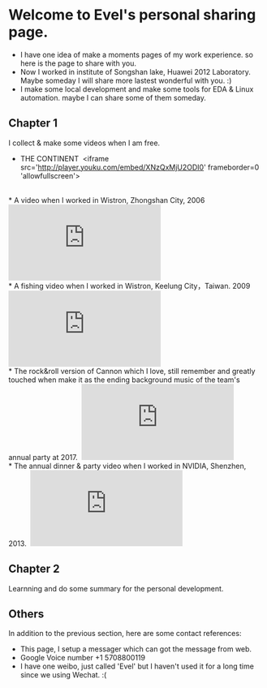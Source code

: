 Welcome to Evel's personal sharing page.
================================
* I have one idea of make a moments pages of my work experience. so here is the page to share with you.
* Now I worked in institute of Songshan lake, Huawei 2012 Laboratory. Maybe someday I will share more lastest wonderful with you. :)
* I make some local development and make some tools for EDA & Linux automation. maybe I can share some of them someday.

## Chapter 1

I collect & make some videos when I am free.

* THE CONTINENT
&nbsp;<iframe src='http://player.youku.com/embed/XNzQxMjU2ODI0' frameborder=0 'allowfullscreen'></iframe>

<br>
* A video when I worked in Wistron, Zhongshan City, 2006
&nbsp;<iframe src='http://player.youku.com/embed/XMjQzODkyOA' frameborder=0 'allowfullscreen'></iframe>

<br>
* A fishing video when I worked in Wistron, Keelung City，Taiwan. 2009
&nbsp;<iframe src='http://player.youku.com/embed/XMjM0Mzg0ODUy' frameborder=0 'allowfullscreen'></iframe>

<br>
* The rock&roll version of Cannon which I love, still remember and greatly touched when make it as the ending background music  of the team's annual party at 2017.
&nbsp;<iframe src='http://player.youku.com/embed/XMjMxNzU0MTk2' frameborder=0 'allowfullscreen'></iframe>

<br>
* The annual dinner & party video when I worked in NVIDIA, Shenzhen, 2013.
&nbsp;<iframe src='http://player.youku.com/embed/XNTA1MjU2MTk2' frameborder=0 'allowfullscreen'></iframe>

<br>

## Chapter 2

Learnning and do some summary for the personal development. 

Others
-------------------------

In addition to the previous section, here are some contact references:

* This page, I setup a messager which can got the message from web.
* Google Voice number +1 5708800119
* I have one weibo, just called 'Evel' but I haven't used it for a long time since we using Wechat. :(
